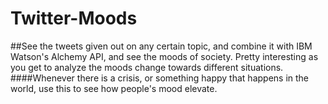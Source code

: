 # Twitter-Moods
##See the tweets given out on any certain topic, and combine it with IBM Watson's Alchemy API, and see the moods of society. Pretty interesting as you get to analyze the moods change towards different situations.
####Whenever there is a crisis, or something happy that happens in the world, use this to see how people's mood elevate.
